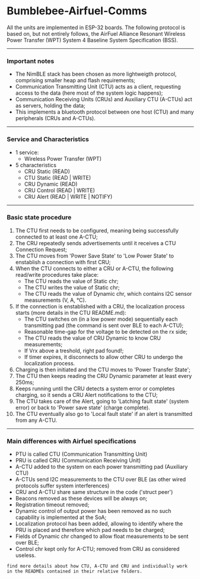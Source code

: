 # Bumblebee-Airfuel-Comms

All the units are implemented in ESP-32 boards.
The following protocol is based on, but not entirely follows, the AirFuel Alliance Resonant Wireless Power Transfer (WPT) System
4 Baseline System Specification (BSS).

------------------------------------------------

### Important notes

- The NimBLE stack has been chosen as more lightweigth protocol, comprising smaller heap and flash requirements;
- Communication Transmitting Unit (CTU) acts as a client, requesting access to the data (here most of the system logic happens);
- Communication Receiving Units (CRUs) and Auxiliary CTU (A-CTUs) act as servers, holding the data;
- This implements a bluetooth protocol between one host (CTU) and many peripherals (CRUs and A-CTUs). 

------------------------------------------------- 

### Service and Characteristics

- 1 service:
  - Wireless Power Transfer (WPT)
- 5 characteristics
  - CRU Static (READ)
  - CTU Static (READ | WRITE)
  - CRU Dynamic (READ)
  - CRU Control (READ | WRITE)
  - CRU Alert (READ | WRITE | NOTIFY)
-------------------------------------------------

### Basic state procedure
1. The CTU first needs to be configured, meaning being successfully connected to at least one A-CTU;
2. The CRU repeatedly sends advertisements until it receives a CTU Connection Request;
3. The CTU moves from 'Power Save State' to 'Low Power State' to enstablish a connection with first CRU;
4. When the CTU connects to either a CRU or A-CTU, the following read/write procedures take place:
      - The CTU reads the value of Static chr;
      - The CTU writes the value of Static chr;
      - The CTU reads the value of Dynamic chr, which contains I2C sensor measurements (V, A, °C).
5. If the connection is enstablished with a CRU, the localization process starts (more details in the CTU README.md):
      - The CTU switches on (in a low power mode) sequentially each transmitting pad (the command is sent over BLE to each A-CTU);
      - Reasonable time-gap for the voltage to be detected on the rx side;
      - The CTU reads the value of CRU Dynamic to know CRU measurements;
      - If Vrx above a treshold, right pad found!;
      - If timer expires, it disconnects to allow other CRU to undergo the localization process.
6. Charging is then initiated and the CTU moves to 'Power Transfer State';
7. The CTU then keeps reading the CRU Dynamic parameter at least every 250ms;
8. Keeps running until the CRU detects a system error or completes charging, so it sends a CRU Alert notifications to the CTU;
9. The CTU takes care of the Alert, going to 'Latching fault state' (system error) or back to 'Power save state' (charge complete).
10. The CTU eventually also go to 'Local fault state' if an alert is transmitted from any A-CTU.


-------------------------------------------------
### Main differences with Airfuel specifications

- PTU is called CTU (Communication Transmitting Unit)
- PRU is called CRU (Communication Receiving Unit)
- A-CTU added to the system on each power transmitting pad (Auxiliary CTU)
- A-CTUs send I2C measurements to the CTU over BLE (as other wired protocols suffer system interferences)
- CRU and A-CTU share same structure in the code ('struct peer')
- Beacons removed as these devices will be always on;
- Registration timeout removed;
- Dynamic control of output power has been removed as no such capability is implemented at the SoA;
- Localization protocol has been added, allowing to identify where the PRU is placed and therefore which pad needs to be charged;
- Fields of Dynamic chr changed to allow float measurements to be sent over BLE;
- Control chr kept only for A-CTU; removed from CRU as considered useless.

 `find more details about how CTU, A-CTU and CRU and individually work in the READMEs contained in their relative folders.`
 
